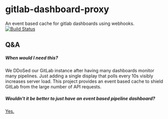 # gitlab-dashboard-proxy
An event based cache for gitlab dashboards using webhooks.
[![Build Status](https://travis-ci.org/nadavami/gitlab-pipeline-proxy.svg?branch=master)](https://travis-ci.org/nadavami/gitlab-pipeline-proxy)

## Q&A
##### When would I need this?
We DDoSed our GitLab instance after having many dashboards monitor many pipelines. Just adding a single display that polls every 10s visibly increases server load. This project provides an event based cache to shield GitLab from the large number of API requests.

##### Wouldn't it be better to just have an event based pipeline dashboard?
[Yes.](https://github.com/new) 
